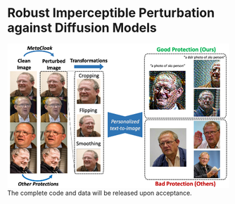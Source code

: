 # Robust Imperceptible Perturbation against Diffusion Models
![Teaser](./teaser.png)
The complete code and data will be released upon acceptance. 
